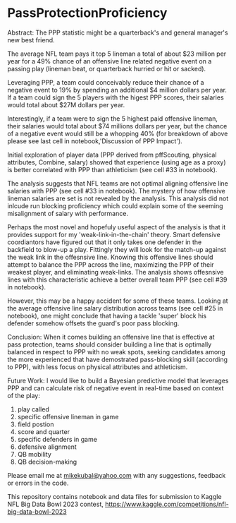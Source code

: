 # PassProtectionProficiency

Abstract:
The PPP statistic might be a quarterback's and general manager's new best friend.

The average NFL team pays it top 5 lineman a total of about $23 million per year
for a 49% chance of an offensive line related negative event on a passing play (lineman beat, or quarterback hurried or hit or sacked).

Leveraging PPP, a team could conceivably reduce their chance of a negative event to 19% by spending an additional $4 million dollars per year.
If a team could sign the 5 players with the higest PPP scores, their salaries would total about $27M dollars per year.

Interestingly, if a team were to sign the 5 highest paid offensive lineman, their salaries would total about $74 millions dollars per year, but the chance of a negative event would still be a whopping 40% (for breakdown of above please see last cell in notebook,'Discussion of PPP Impact').

Initial exploration of player data (PPP derived from pffScouting, physical attributes, Combine, salary) showed that experience (using age as a proxy) is 
better correlated with PPP than athleticism (see cell #33 in notebook). 

The analysis suggests that NFL teams are not optimal aligning offensive line salaries with PPP (see cell #33 in notebook). 
The mystery of how offensive lineman salaries are set is not revealed by the analysis.
This analysis did not inlcude run blocking proficiency which could explain some of the seeming misalignment of salary with performance.

Perhaps the most novel and hopefuly useful aspect of the analysis is that it provides support for my 'weak-link-in-the-chain' theory. 
Smart defensive coordiantors have figured out that it only takes one defender in the backfield to blow-up a play.
Fittingly they will look for the match-up against the weak link in the offesnsive line. 
Knowing this offensive lines should attempt to balance the PPP across the line, maximizing the PPP of their weakest player, 
and eliminating weak-links. The analysis shows offesnsive lines with this characteristic achieve a better overall team PPP (see cell #39 in notebook).

However, this may be a happy accident for some of these teams. 
Looking at the average offensive line salary distribution across teams (see cell #25 in notebook), 
one might conclude that having a tackle 'super' block his defender somehow offsets the guard's poor pass blocking.

Conclusion:
When it comes building an offensive line that is effective at pass protection, 
teams should consider building a line that is optimally balanced in respect to PPP with no weak spots,
seeking candidates among the more experienced that have demostrated pass-blocking skill (according to PPP),
with less focus on physical attributes and athleticism. 

Future Work:
I would like to build a Bayesian predictive model that leverages PPP
and can calculate risk of negative event in real-time based on context of the play: 
1. play called
2. specific offensive lineman in game
3. field postion
4. score and quarter
5. specific defenders in game
6. defensive alignment
7. QB mobility
8. QB decision-making

Please email me at mikekubal@yahoo.com with any suggestions, feedback or errors in the code.

This repository contains notebook and data files for submission to Kaggle NFL Big Data Bowl 2023 contest, https://www.kaggle.com/competitions/nfl-big-data-bowl-2023

